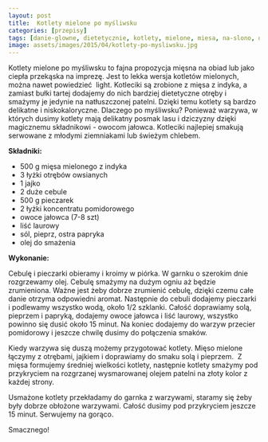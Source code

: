 ```yaml
---
layout: post
title:  Kotlety mielone po myśliwsku
categories: [przepisy]
tags: [danie-glowne, dietetycznie, kotlety, mielone, miesa, na-slono, obiad]
image: assets/images/2015/04/kotlety-po-mysliwsku.jpg
---
```

Kotlety mielone po myśliwsku to fajna propozycja mięsna na obiad lub jako ciepła przekąska na imprezę. Jest to lekka wersja kotletów mielonych, można nawet powiedzieć  light. Kotleciki są zrobione z mięsa z indyka, a zamiast bułki tartej dodajemy do nich bardziej dietetyczne otręby i smażymy je jedynie na natłuszczonej patelni. Dzięki temu kotlety są bardzo delikatne i niskokaloryczne. Dlaczego po myśliwsku? Ponieważ warzywa, w których dusimy kotlety mają delikatny posmak lasu i dziczyzny dzięki magicznemu składnikowi - owocom jałowca. Kotleciki najlepiej smakują serwowane z młodymi ziemniakami lub świeżym chlebem.

**Składniki:**
* 500 g mięsa mielonego z indyka
* 3 łyżki otrębów owsianych
* 1 jajko
* 2 duże cebule
* 500 g pieczarek
* 2 łyżki koncentratu pomidorowego
* owoce jałowca (7-8 szt)
* liść laurowy
* sól, pieprz, ostra papryka
* olej do smażenia

**Wykonanie:**

Cebulę i pieczarki obieramy i kroimy w piórka. W garnku o szerokim dnie rozgrzewamy olej. Cebulę smażymy na dużym ogniu aż będzie zrumieniona. Ważne jest żeby dobrze zrumienić cebulę, dzięki czemu całe danie otrzyma odpowiedni aromat. Następnie do cebuli dodajemy pieczarki i podlewamy wszystko wodą, około 1/2 szklanki. Całość doprawiamy solą, pieprzem i papryką, dodajemy owoce jałowca i liść laurowy, wszystko powinno się dusić około 15 minut. Na koniec dodajemy do warzyw przecier pomidorowy i jeszcze chwilę dusimy do połączenia smaków.

Kiedy warzywa się duszą możemy przygotować kotlety. Mięso mielone łączymy z otrębami, jajkiem i doprawiamy do smaku solą i pieprzem.  Z mięsa formujemy średniej wielkości kotlety, następnie kotlety smażymy pod przykryciem na rozgrzanej wysmarowanej olejem patelni na złoty kolor z każdej strony.

Usmażone kotlety przekładamy do garnka z warzywami, staramy się żeby były dobrze obłożone warzywami. Całość dusimy pod przykryciem jeszcze 15 minut. Serwujemy na gorąco.

Smacznego!
    